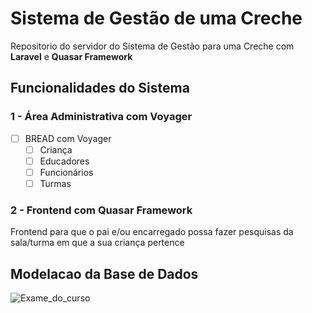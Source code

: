 # Sistema de Gestão de uma Creche
Repositorio do servidor do Sistema de Gestão para uma Creche com **Laravel** e **Quasar Framework**

 
## Funcionalidades do Sistema
### 1 - Área Administrativa com Voyager
- [ ] BREAD com Voyager
    - [ ] Criança
    - [ ] Educadores
    - [ ] Funcionários
    - [ ] Turmas

### 2 - Frontend com Quasar Framework
Frontend para que o pai e/ou encarregado possa fazer pesquisas da sala/turma em que a sua criança pertence

## Modelacao da Base de Dados

![Exame_do_curso](https://user-images.githubusercontent.com/59961857/186255544-e0b9a14f-0180-496a-98f1-b2812545f930.png)
